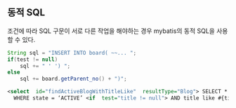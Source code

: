 ## 동적 SQL
조건에 따라 SQL 구문이 서로 다른 작업을 해야하는 경우 mybatis의 동적 SQL을 사용할 수 있다.
```java
String sql = "INSERT INTO board( ~~... ";
if(test != null)
	sql += " ' ') ";
else
	sql += board.getParent_no() + ")";
```

```xml
<select  id="findActiveBlogWithTitleLike"  resultType="Blog"> SELECT * FROM BLOG
  WHERE state = ‘ACTIVE’ <if  test="title != null"> AND title like #{title} </if>  </select>
 ```
<!--stackedit_data:
eyJoaXN0b3J5IjpbNDczODU1OTA5XX0=
-->